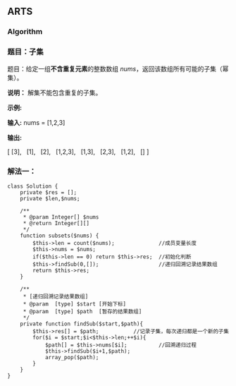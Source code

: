## ARTS

### Algorithm

### 题目：子集

题目：给定一组**不含重复元素**的整数数组 *nums*，返回该数组所有可能的子集（幂集）。

**说明：** 解集不能包含重复的子集。

**示例:**

**输入:** nums = [1,2,3]

**输出:**

[
  [3],
  [1],
  [2],
  [1,2,3],
  [1,3],
  [2,3],
  [1,2],
  []
]

### 解法一：
```
class Solution {
    private $res = [];
    private $len,$nums;
 
    /**
     * @param Integer[] $nums
     * @return Integer[][]
     */
    function subsets($nums) {
        $this->len = count($nums);              //成员变量长度
        $this->nums = $nums;
        if($this->len == 0) return $this->res;  //初始化判断
        $this->findSub(0,[]);                   //递归回溯记录结果数组
        return $this->res;
    }
 
    /**
     * [递归回溯记录结果数组]
     * @param  [type] $start [开始下标]
     * @param  [type] $path  [暂存的结果数组]
     */
    private function findSub($start,$path){
        $this->res[] = $path;           //记录子集，每次递归都是一个新的子集
        for($i = $start;$i<$this->len;++$i){
            $path[] = $this->nums[$i];          //回溯递归过程
            $this->findSub($i+1,$path);
            array_pop($path);
        }
    }
}
```

